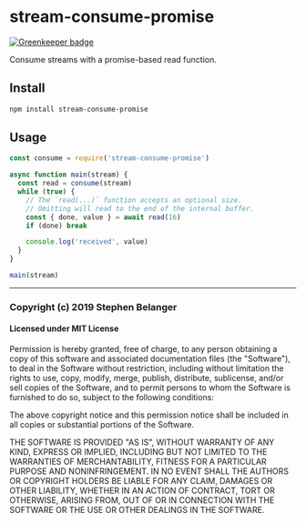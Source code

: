 # stream-consume-promise

[![Greenkeeper badge](https://badges.greenkeeper.io/Qard/stream-consume-promise.svg)](https://greenkeeper.io/)

Consume streams with a promise-based read function.

## Install

```sh
npm install stream-consume-promise
```

## Usage

```js
const consume = require('stream-consume-promise')

async function main(stream) {
  const read = consume(stream)
  while (true) {
    // The `read(...)` function accepts an optional size.
    // Omitting will read to the end of the internal buffer.
    const { done, value } = await read(16)
    if (done) break

    console.log('received', value)
  }
}

main(stream)
```

---

### Copyright (c) 2019 Stephen Belanger

#### Licensed under MIT License

Permission is hereby granted, free of charge, to any person obtaining a copy of this software and associated documentation files (the "Software"), to deal in the Software without restriction, including without limitation the rights to use, copy, modify, merge, publish, distribute, sublicense, and/or sell copies of the Software, and to permit persons to whom the Software is furnished to do so, subject to the following conditions:

The above copyright notice and this permission notice shall be included in all copies or substantial portions of the Software.

THE SOFTWARE IS PROVIDED "AS IS", WITHOUT WARRANTY OF ANY KIND, EXPRESS OR IMPLIED, INCLUDING BUT NOT LIMITED TO THE WARRANTIES OF MERCHANTABILITY, FITNESS FOR A PARTICULAR PURPOSE AND NONINFRINGEMENT. IN NO EVENT SHALL THE AUTHORS OR COPYRIGHT HOLDERS BE LIABLE FOR ANY CLAIM, DAMAGES OR OTHER LIABILITY, WHETHER IN AN ACTION OF CONTRACT, TORT OR OTHERWISE, ARISING FROM, OUT OF OR IN CONNECTION WITH THE SOFTWARE OR THE USE OR OTHER DEALINGS IN THE SOFTWARE.
